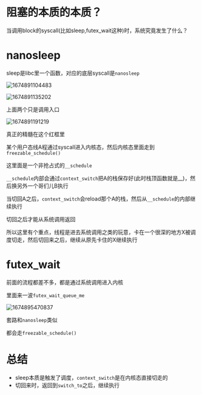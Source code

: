 # 阻塞的本质的本质？
当调用block的syscall(比如sleep,futex_wait这种)时，系统究竟发生了什么？

# nanosleep
sleep是libc里一个函数，对应的底层syscall是`nanosleep`

![1674891104483](https://user-images.githubusercontent.com/31315527/215253349-f897e7c0-91dc-49dc-923b-2ad80b40e4f6.png)

![1674891135202](https://user-images.githubusercontent.com/31315527/215253371-8fc6539b-21c3-4403-8a58-fdd749ba2765.png)

上面两个只是调用入口

![1674891191219](https://user-images.githubusercontent.com/31315527/215253411-0e025fbe-dbb4-4c81-887a-ada4edb1bee2.png)

真正的精髓在这个红框里

某个用户态线A程通过syscall进入内核态，然后内核态里面走到`freezable_schedule()`

这里面是一个非抢占式的`__schedule`

`__schedule`内部会通过`context_switch`把A的栈保存好(此时栈顶函数就是__)，然后换另外一个哥们儿B执行

当切回A之后，`context_switch`会reload那个A的栈，然后从`__schedule`的内部继续执行

切回之后才能从系统调用返回

所以这里有个重点，线程是进去系统调用之类的玩意，卡在一个很深的地方X被调度切走，然后切回来之后，继续从原先卡住的X继续执行

# futex_wait
前面的流程都差不多，都是通过系统调用进入内核

里面来一波`futex_wait_queue_me`

![1674895470837](https://user-images.githubusercontent.com/31315527/215256436-a23f3066-941a-4cea-93c3-352eabf5b065.png)

套路和`nanosleep`类似

都会走`freezable_schedule()`


# 总结
* sleep本质是触发了调度，`context_switch`是在内核态直接切走的
* 切回来时，返回到`switch_to`之后，继续执行






